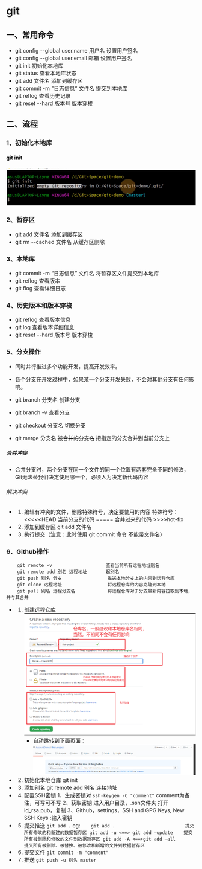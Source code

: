 # git
## 一、常用命令
- git config --global user.name 用户名          设置用户签名
- git config --global user.email 邮箱              设置用户签名
- git init                                                           初始化本地库
- git status                                                       查看本地库状态
- git add 文件名                                               添加到缓存区
- git commit -m "日志信息“  文件名                提交到本地库
- git reflog                                                        查看历史记录
- git reset --hard 版本号                                   版本穿梭


## 二、流程
### 1、初始化本地库
#### git init
![](image/1.png)
### 2、暂存区
- git add 文件名                                    添加到缓存区
- git rm --cached 文件名                       从缓存区删除

### 3、本地库
- git commit -m “日志信息” 文件名      将暂存区文件提交到本地库
- git reflog                                             查看版本
- git flog                                                查看详细日志
### 4、历史版本和版本穿梭
- git reflog                                             查看版本信息
- git log                                                  查看版本详细信息
- git reset --hard 版本号                        版本穿梭
### 5、分支操作
 - 同时并行推进多个功能开发，提高开发效率。
 - 各个分支在开发过程中，如果某一个分支开发失败，不会对其他分支有任何影响。

- git branch 分支名                                创建分支
- git branch -v                                        查看分支
- git checkout 分支名                             切换分支
- git merge 分支名 ~~被合并的分支名~~       把指定的分支合并到当前分支上

##### 合并冲突
- 合并分支时，两个分支在同一个文件的同一个位置有两套完全不同的修改，Git无法替我们决定使用哪一个，必须人为决定新代码内容
###### 解决冲突
- 1) 编辑有冲突的文件，删除特殊符号，决定要使用的内容
		特殊符号：<<<<<HEAD  当前分支的代码  ===== 合并过来的代码 >>>>hot-fix
- 2) 添加到缓存区
		git add 文件名
- 3) 执行提交（注意：此时使用 git commit 命令 不能带文件名）
### 6、Github操作
		
		git remote -v                    查看当前所有远程地址别名
		git remote add 别名 远程地址       起别名
		git push 别名 分支                 推送本地分支上的内容到远程仓库
		git clone 远程地址                 将远程仓库的内容克隆到本地
		git pull 别名 远程分支名            将远程仓库对于分支最新内容拉取到本地，并与其合并

- 1) 创建远程仓库
			![](image/2.png)
		- 自动跳转到下面页面：
		![](image/3.png)
- 2) 初始化本地仓库
		git init
- 3) 添加别名
		git remote add 别名 连接地址
- 4) 配置SSH密钥
	1、生成密钥对
		```ssh-keygen -C "comment"```     comment为备注，可写可不写
	2、获取密钥
		进入用户目录，.ssh文件夹
		打开id_rsa.pub，复制
	3、Github，settings，SSH and GPG Keys, New SSH Keys :输入密钥
- 5) 提交推送
	```git add .```
	eg:```    git add .                          提交所有修改的和新建的数据暂存区
         git add -u <==> git add –update    提交所有被删除和修改的文件到数据暂存区
         git add -A <==>git add –all        提交所有被删除、被替换、被修改和新增的文件到数据暂存区```
- 6) 提交文件
   ```git commit -m "comment"```
- 7) 推送
  ```git push -u 别名 master```
